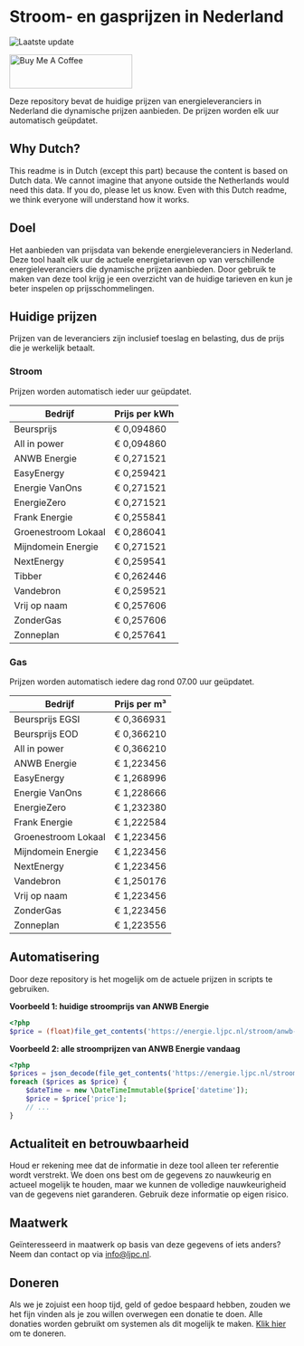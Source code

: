 # Stroom- en gasprijzen in Nederland

![Laatste update](https://img.shields.io/badge/laatste%20update-2025--06--15%2003%3A00%20CET-brightgreen)

<a href="https://www.buymeacoffee.com/Lars-" target="_blank"><img src="https://cdn.buymeacoffee.com/buttons/v2/default-orange.png" alt="Buy Me A Coffee" height="60" style="height: 60px !important;width: 217px !important;" ></a>

Deze repository bevat de huidige prijzen van energieleveranciers in Nederland die dynamische prijzen aanbieden. De prijzen worden elk uur automatisch geüpdatet.

## Why Dutch?

This readme is in Dutch (except this part) because the content is based on Dutch data. We cannot imagine that anyone outside the Netherlands would need this data. If you do, please let us know. Even with this Dutch readme, we think
everyone will understand how it works.

## Doel

Het aanbieden van prijsdata van bekende energieleveranciers in Nederland. Deze tool haalt elk uur de actuele energietarieven op van verschillende energieleveranciers die dynamische prijzen aanbieden. Door gebruik te maken van deze tool
krijg je een overzicht van de huidige tarieven en kun je beter inspelen op prijsschommelingen.

## Huidige prijzen

Prijzen van de leveranciers zijn inclusief toeslag en belasting, dus de prijs die je werkelijk betaalt.

### Stroom

Prijzen worden automatisch ieder uur geüpdatet.

 Bedrijf | Prijs per kWh 
---------|---------------
Beursprijs | € 0,094860
All in power | € 0,094860
ANWB Energie | € 0,271521
EasyEnergy | € 0,259421
Energie VanOns | € 0,271521
EnergieZero | € 0,271521
Frank Energie | € 0,255841
Groenestroom Lokaal | € 0,286041
Mijndomein Energie | € 0,271521
NextEnergy | € 0,259541
Tibber | € 0,262446
Vandebron | € 0,259521
Vrij op naam | € 0,257606
ZonderGas | € 0,257606
Zonneplan | € 0,257641


### Gas

Prijzen worden automatisch iedere dag rond 07.00 uur geüpdatet.

 Bedrijf | Prijs per m³ 
---------|--------------
Beursprijs EGSI | € 0,366931
Beursprijs EOD | € 0,366210
All in power | € 0,366210
ANWB Energie | € 1,223456
EasyEnergy | € 1,268996
Energie VanOns | € 1,228666
EnergieZero | € 1,232380
Frank Energie | € 1,222584
Groenestroom Lokaal | € 1,223456
Mijndomein Energie | € 1,223456
NextEnergy | € 1,223456
Vandebron | € 1,250176
Vrij op naam | € 1,223456
ZonderGas | € 1,223456
Zonneplan | € 1,223556


## Automatisering

Door deze repository is het mogelijk om de actuele prijzen in scripts te gebruiken.

**Voorbeeld 1: huidige stroomprijs van ANWB Energie**

```php
<?php
$price = (float)file_get_contents('https://energie.ljpc.nl/stroom/anwb-energie-nu.txt');

```

**Voorbeeld 2: alle stroomprijzen van ANWB Energie vandaag**

```php
<?php
$prices = json_decode(file_get_contents('https://energie.ljpc.nl/stroom/all-in-power-vandaag.json'),true);
foreach ($prices as $price) {
    $dateTime = new \DateTimeImmutable($price['datetime']);
    $price = $price['price'];
    // ...
}
```

## Actualiteit en betrouwbaarheid

Houd er rekening mee dat de informatie in deze tool alleen ter referentie wordt verstrekt. We doen ons best om de gegevens zo nauwkeurig en actueel mogelijk te houden, maar we kunnen de volledige nauwkeurigheid van de gegevens niet
garanderen. Gebruik deze informatie op eigen risico.

## Maatwerk

Geïnteresseerd in maatwerk op basis van deze gegevens of iets anders? Neem dan contact op
via [info@ljpc.nl](mailto:info@ljpc.nl?subject=Energie%20prijzen).

## Doneren

Als we je zojuist een hoop tijd, geld of gedoe bespaard hebben, zouden we het fijn vinden als je zou willen overwegen een
donatie te doen. Alle donaties worden gebruikt om systemen als dit mogelijk te
maken. [Klik hier](https://www.buymeacoffee.com/Lars-) om te doneren.
